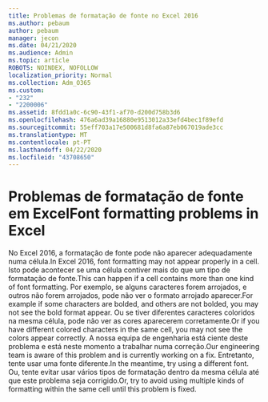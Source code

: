 ```yaml
---
title: Problemas de formatação de fonte no Excel 2016
ms.author: pebaum
author: pebaum
manager: jecon
ms.date: 04/21/2020
ms.audience: Admin
ms.topic: article
ROBOTS: NOINDEX, NOFOLLOW
localization_priority: Normal
ms.collection: Adm_O365
ms.custom:
- "232"
- "2200006"
ms.assetid: 8fdd1a0c-6c90-43f1-af70-d200d758b3d6
ms.openlocfilehash: 476a6ad39a16880e9513012a33efd4bec1f89efd
ms.sourcegitcommit: 55eff703a17e500681d8fa6a87eb067019ade3cc
ms.translationtype: MT
ms.contentlocale: pt-PT
ms.lasthandoff: 04/22/2020
ms.locfileid: "43708650"
---
```

# <a name="font-formatting-problems-in-excel"></a><span data-ttu-id="9dcb8-102">Problemas de formatação de fonte em Excel</span><span class="sxs-lookup"><span data-stu-id="9dcb8-102">Font formatting problems in Excel</span></span>

<span data-ttu-id="9dcb8-103">No Excel 2016, a formatação de fonte pode não aparecer adequadamente numa célula.</span><span class="sxs-lookup"><span data-stu-id="9dcb8-103">In Excel 2016, font formatting may not appear properly in a cell.</span></span> <span data-ttu-id="9dcb8-104">Isto pode acontecer se uma célula contiver mais do que um tipo de formatação de fonte.</span><span class="sxs-lookup"><span data-stu-id="9dcb8-104">This can happen if a cell contains more than one kind of font formatting.</span></span> <span data-ttu-id="9dcb8-105">Por exemplo, se alguns caracteres forem arrojados, e outros não forem arrojados, pode não ver o formato arrojado aparecer.</span><span class="sxs-lookup"><span data-stu-id="9dcb8-105">For example if some characters are bolded, and others are not bolded, you may not see the bold format appear.</span></span> <span data-ttu-id="9dcb8-106">Ou se tiver diferentes caracteres coloridos na mesma célula, pode não ver as cores aparecerem corretamente.</span><span class="sxs-lookup"><span data-stu-id="9dcb8-106">Or if you have different colored characters in the same cell, you may not see the colors appear correctly.</span></span> <span data-ttu-id="9dcb8-107">A nossa equipa de engenharia está ciente deste problema e está neste momento a trabalhar numa correção.</span><span class="sxs-lookup"><span data-stu-id="9dcb8-107">Our engineering team is aware of this problem and is currently working on a fix.</span></span> <span data-ttu-id="9dcb8-108">Entretanto, tente usar uma fonte diferente.</span><span class="sxs-lookup"><span data-stu-id="9dcb8-108">In the meantime, try using a different font.</span></span> <span data-ttu-id="9dcb8-109">Ou, tente evitar usar vários tipos de formatação dentro da mesma célula até que este problema seja corrigido.</span><span class="sxs-lookup"><span data-stu-id="9dcb8-109">Or, try to avoid using multiple kinds of formatting within the same cell until this problem is fixed.</span></span>
  